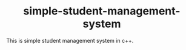 <h1 align="center"> simple-student-management-system</h1>
<p>This is simple student management system in c++.</p>
